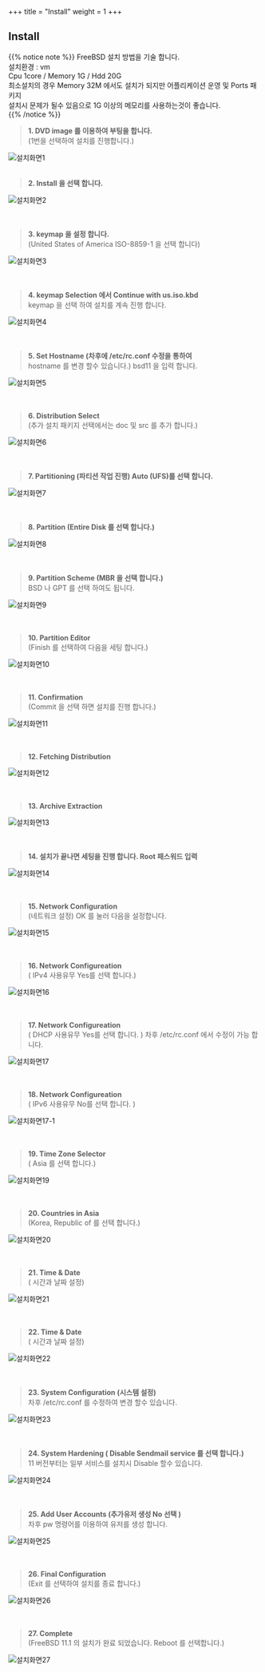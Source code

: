 +++
title = "Install"
weight = 1
+++

## Install

{{% notice note %}}
FreeBSD 설치 방법을 기술 합니다.  
설치환경 : vm  
Cpu 1core / Memory 1G / Hdd 20G  
최소설치의 경우 Memory 32M 에서도 설치가 되지만 어플리케이션 운영 및 Ports 패키지  
설치시 문제가 될수 있음으로 1G 이상의 메모리를 사용하는것이 좋습니다.  
{{% /notice %}}

> **1. DVD image 를 이용하여 부팅을 합니다.**  
> (1번을 선택하여 설치를 진행합니다.)

![설치화면1](/freebsd/bsd_tmp/install/K-1.png)
<br></br>

> **2. Install 을 선택 합니다.**  

![설치화면2](/freebsd/bsd_tmp/install/K-2.png)  
<br></br>

> **3. keymap 을 설정 합니다.**  
> (United States of America ISO-8859-1 을 선택 합니다)  

![설치화면3](/freebsd/bsd_tmp/install/K-3.png)  
<br></br>     

> **4. keymap Selection 에서 Continue with us.iso.kbd**  
> keymap 을 선택 하여 설치를 계속 진행 합니다.  

![설치화면4](/freebsd/bsd_tmp/install/K-4.png)  
<br></br>

> **5. Set Hostname (차후에 /etc/rc.conf 수정을 통하여**  
> hostname 를 변경 할수 있습니다.) bsd11 을 입력 합니다.  

![설치화면5](/freebsd/bsd_tmp/install/K-5.png)  
<br></br>

> **6. Distribution Select**  
> (추가 설치 패키지 선택에서는 doc 및 src 를 추가 합니다.)  

![설치화면6](/freebsd/bsd_tmp/install/K-6.png)  
<br></br>     

> **7. Partitioning (파티션 작업 진행) Auto (UFS)를 선택 합니다.**  

![설치화면7](/freebsd/bsd_tmp/install/K-7.png)  
<br></br>     

> **8. Partition (Entire Disk 를 선택 합니다.)**  

![설치화면8](/freebsd/bsd_tmp/install/K-8.png)  
<br></br>     

> **9. Partition Scheme (MBR 을 선택 합니다.)**  
> BSD 나 GPT 를 선택 하여도 됩니다.  

![설치화면9](/freebsd/bsd_tmp/install/K-9.png)  
<br></br>     

> **10. Partition Editor**  
> (Finish 를 선택하여 다음을 세팅 합니다.)  

![설치화면10](/freebsd/bsd_tmp/install/K-10.png)  
<br></br>     

> **11. Confirmation**  
> (Commit 을 선택 하면 설치를 진행 합니다.)  

![설치화면11](/freebsd/bsd_tmp/install/K-11.png)  
<br></br>     

> **12. Fetching Distribution**  

![설치화면12](/freebsd/bsd_tmp/install/K-12.png)  
<br></br>     

> **13. Archive Extraction**  

![설치화면13](/freebsd/bsd_tmp/install/K-13.png)  
<br></br>     

> **14. 설치가 끝나면 세팅을 진행 합니다. Root 패스워드 입력**  

![설치화면14](/freebsd/bsd_tmp/install/K-14.png)  
<br></br>     

> **15. Network Configuration**  
> (네트워크 설정) OK 를 눌러 다음을 설정합니다.  

![설치화면15](/freebsd/bsd_tmp/install/K-15.png)  
<br></br>     

> **16. Network Configureation**  
> ( IPv4 사용유무 Yes를 선택 합니다.)  

![설치화면16](/freebsd/bsd_tmp/install/K-15.png)  
<br></br>     

> **17. Network Configureation**  
> ( DHCP 사용유무 Yes를 선택 합니다. ) 차후 /etc/rc.conf 에서 수정이 가능 합니다.  

![설치화면17](/freebsd/bsd_tmp/install/K-17.png)  
<br></br>     

> **18. Network Configureation**  
> ( IPv6 사용유무 No를 선택 합니다. )  

![설치화면17-1](/freebsd/bsd_tmp/install/K-17-1.png)  
<br></br>     

> **19. Time Zone Selector**  
> ( Asia 를 선택 합니다.)  

![설치화면19](/freebsd/bsd_tmp/install/K-19.png)  
<br></br>     

> **20. Countries in Asia**  
> (Korea, Republic of 를 선택 합니다.)  

![설치화면20](/freebsd/bsd_tmp/install/K-20.png)  
<br></br>     

> **21. Time & Date**  
> ( 시간과 날짜 설정)  

![설치화면21](/freebsd/bsd_tmp/install/K-21.png)  
<br></br>     

> **22. Time & Date**  
> ( 시간과 날짜 설정)  

![설치화면22](/freebsd/bsd_tmp/install/K-22.png)  
<br></br>     

> **23. System Configuration (시스템 설정)**  
> 차후 /etc/rc.conf 를 수정하여 변경 할수 있습니다.  

![설치화면23](/freebsd/bsd_tmp/install/K-23.png)  
<br></br>     

> **24. System Hardening ( Disable Sendmail service 를 선택 합니다.)**  
> 11 버전부터는 일부 서비스를 설치시 Disable 할수 있습니다.  

![설치화면24](/freebsd/bsd_tmp/install/K-24.png)  
<br></br>     

> **25. Add User Accounts (추가유저 생성 No 선택 )**  
> 차후 pw 명령어를 이용하여 유저를 생성 합니다.  

![설치화면25](/freebsd/bsd_tmp/install/K-25.png)  
<br></br>     

> **26. Final Configuration**  
> (Exit 를 선택하여 설치를 종료 합니다.)  

![설치화면26](/freebsd/bsd_tmp/install/K-26.png)  
<br></br>     

> **27. Complete**  
> (FreeBSD 11.1 의 설치가 완료 되었습니다. Reboot 를 선택합니다.)  

![설치화면27](/freebsd/bsd_tmp/install/K-27.png)  
<br></br>     